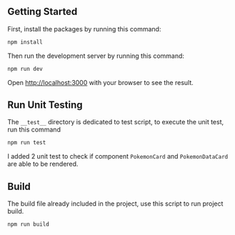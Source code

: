## Getting Started

First, install the packages by running this command:

```bash
npm install
```

Then run the development server by running this command:

```bash
npm run dev
```

Open [http://localhost:3000](http://localhost:3000) with your browser to see the result.

## Run Unit Testing
The `__test__` directory is dedicated to test script, to execute the unit test, run this command
```bash
npm run test
```
I added 2 unit test to check if component `PokemonCard` and `PokemonDataCard` are able to be rendered.

## Build
The build file already included in the project, use this script to run project build.
```bash
npm run build
```
